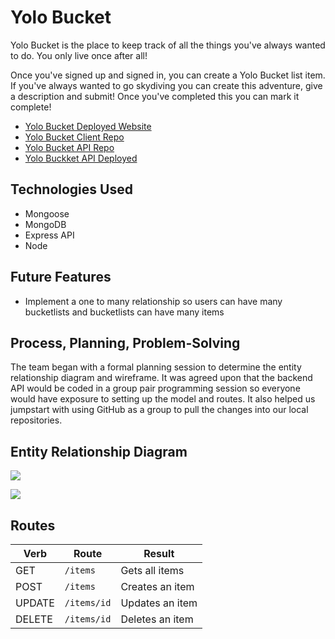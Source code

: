 # Yolo Bucket
Yolo Bucket is the place to keep track of all the things you've always wanted to do. You only live once after all!

Once you've signed up and signed in, you can create a Yolo Bucket list item. If you've always wanted to go skydiving you can create this adventure, give a description and submit! Once you've completed this you can mark it complete!

- [Yolo Bucket Deployed Website](https://team-elmn.github.io/yolo-client/)
- [Yolo Bucket Client Repo](https://github.com/Team-ELMN/yolo-client)
- [Yolo Bucket API Repo](https://github.com/Team-ELMN/yolo-api)
- [Yolo Buckket API Deployed](https://yolo-bucket-api.herokuapp.com/)

## Technologies Used
* Mongoose
* MongoDB
* Express API
* Node

## Future Features
- Implement a one to many relationship so users can have many bucketlists and bucketlists can have many items

## Process, Planning, Problem-Solving
The team began with a formal planning session to determine the entity relationship diagram and wireframe. It was agreed upon that the backend API would be coded in a group pair programming session so everyone would have exposure to setting up the model and routes. It also helped us jumpstart with using GitHub as a group to pull the changes into our local repositories.

## Entity Relationship Diagram
![](./public/BKTERD.png)

<img src="https://i.imgur.com/7dhXW16.jpg">

## Routes
|  Verb |  Route | Result |
|-------|--------|--------|
| GET   | `/items`  | Gets all items |
| POST  | `/items`  | Creates an item |
| UPDATE   | `/items/id`  | Updates an item  |
| DELETE   | `/items/id`  | Deletes an item  |

